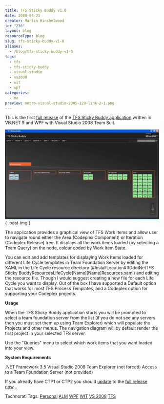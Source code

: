```yaml
---
title: TFS Sticky Buddy v1.0
date: 2008-04-21
creator: Martin Hinshelwood
id: "236"
layout: blog
resourceType: blog
slug: tfs-sticky-buddy-v1-0
aliases:
  - /blog/tfs-sticky-buddy-v1-0
tags:
  - tfs
  - tfs-sticky-buddy
  - visual-studio
  - vs2008
  - wit
  - wpf
categories:
  - me
preview: metro-visual-studio-2005-128-link-2-1.png
---
```


This is the first [full release](http://www.codeplex.com/TFSStickyBuddy/Release/ProjectReleases.aspx) of the [TFS Sticky Buddy application](http://www.codeplex.com/TFSStickyBuddy) written in VB.NET 9 and WPF with Visual Studio 2008 Team Suit.

[![image](images/TFSStickyBuddyv1.0_8FC3-image_thumb-1-2.png)](http://blog.hinshelwood.com/files/2011/05/GWB-WindowsLiveWriter-TFSStickyBuddyv1.0_8FC3-image_2.png)
{ .post-img }

The application provides a graphical view of TFS Work Items and allow user to navigate round either the Area (Codeplex Component) or Iteration (Codeplex Release) tree. It displays all the work items loaded (by selecting a Team Query) on the node, colour coded by Work Item State.

You can edit and add templates for displaying Work Items loaded for different Life Cycle templates in Team Foundation Server by editing the XAML in the Life Cycle resource directory (#InstallLocation#RDdotNetTFS Sticky BuddyResourcesLifeCycle\[Name\]\[Name\]Resources.xaml) and editing the resource file. Though I would suggest creating a new file for each Life Cycle you want to display. Out of the box I have supported a Default option that works for most TFS Process Templates, and a Codeplex option for supporting your Codeplex projects.

**Usage**

When the TFS Sticky Buddy application starts you will be prompted to select a team foundation server from the list (if you do not see any servers then you must set them up using Team Explorer) which will populate the Projects and other menus. The navigation diagram will by default render the first project in your selected TFS server.

Use the "Queries" menu to select which work items that you want loaded into your view.

**System Requirements**

.NET Framework 3.5 Visual Studio 2008 Team Explorer (not forced) Access to a Team Foundation Server (not provided)

If you already have CTP1 or CTP2 you should [update](http://www.codeplex.com/TFSStickyBuddy/Release/ProjectReleases.aspx) to the [full release now](http://www.codeplex.com/TFSStickyBuddy/Release/ProjectReleases.aspx)...

Technorati Tags: [Personal](http://technorati.com/tags/Personal) [ALM](http://technorati.com/tags/ALM) [WPF](http://technorati.com/tags/WPF) [WIT](http://technorati.com/tags/WIT) [VS 2008](http://technorati.com/tags/VS+2008) [TFS](http://technorati.com/tags/TFS)
